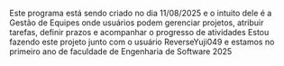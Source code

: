 Este programa está sendo criado no dia 11/08/2025 e o intuito dele é a Gestão de Equipes onde usuários podem gerenciar projetos, atribuir tarefas, definir prazos e acompanhar o progresso de atividades
Estou fazendo este projeto junto com o usuário ReverseYuji049 e estamos no primeiro ano de faculdade de Engenharia de Software 2025
